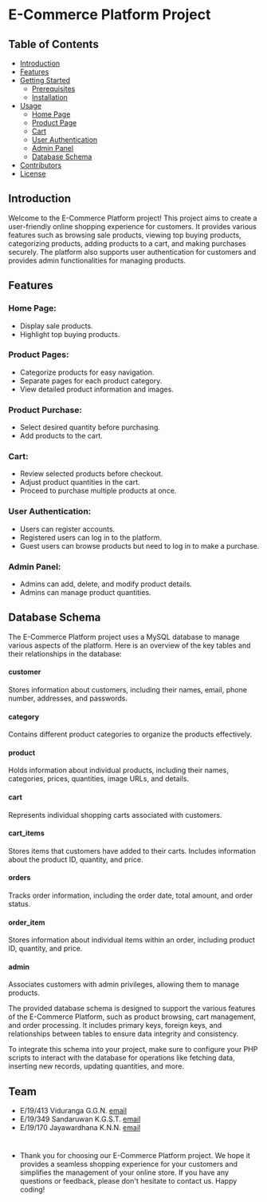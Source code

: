 
# E-Commerce Platform Project

## Table of Contents

- [Introduction](#introduction)
- [Features](#features)
- [Getting Started](#getting-started)
  - [Prerequisites](#prerequisites)
  - [Installation](#installation)
- [Usage](#usage)
  - [Home Page](#home-page)
  - [Product Page](#product-page)
  - [Cart](#cart)
  - [User Authentication](#user-authentication)
  - [Admin Panel](#admin-panel)
  - [Database Schema](#database-schema)
- [Contributors](#contributors)
- [License](#license)

## Introduction

Welcome to the E-Commerce Platform project! This project aims to create a user-friendly online shopping experience for customers. It provides various features such as browsing sale products, viewing top buying products, categorizing products, adding products to a cart, and making purchases securely. The platform also supports user authentication for customers and provides admin functionalities for managing products.

## Features

### Home Page:
- Display sale products.
- Highlight top buying products.

### Product Pages:

- Categorize products for easy navigation.
- Separate pages for each product category.
- View detailed product information and images.

### Product Purchase:

- Select desired quantity before purchasing.
- Add products to the cart.

### Cart:

- Review selected products before checkout.
- Adjust product quantities in the cart.
- Proceed to purchase multiple products at once.

### User Authentication:

- Users can register accounts.
- Registered users can log in to the platform.
- Guest users can browse products but need to log in to make a purchase.

### Admin Panel:

- Admins can add, delete, and modify product details.
- Admins can manage product quantities.

## Database Schema

The E-Commerce Platform project uses a MySQL database to manage various aspects of the platform. Here is an overview of the key tables and their relationships in the database:

#### customer

Stores information about customers, including their names, email, phone number, addresses, and passwords.

#### category

Contains different product categories to organize the products effectively.

#### product

Holds information about individual products, including their names, categories, prices, quantities, image URLs, and details.

#### cart

Represents individual shopping carts associated with customers.

#### cart_items

Stores items that customers have added to their carts. Includes information about the product ID, quantity, and price.

#### orders

Tracks order information, including the order date, total amount, and order status.

#### order_item

Stores information about individual items within an order, including product ID, quantity, and price.

#### admin

Associates customers with admin privileges, allowing them to manage products.

The provided database schema is designed to support the various features of the E-Commerce Platform, such as product browsing, cart management, and order processing. It includes primary keys, foreign keys, and relationships between tables to ensure data integrity and consistency.

To integrate this schema into your project, make sure to configure your PHP scripts to interact with the database for operations like fetching data, inserting new records, updating quantities, and more.

## Team

- E/19/413 Viduranga G.G.N. [email](#e19413@eng.pdn.ac.lk)
- E/19/349 Sandaruwan K.G.S.T. [email](#e19349@eng.pdn.ac.lk)
- E/19/170 Jayawardhana K.N.N. [email](#e19170@eng.pdn.ac.lk)

#
- Thank you for choosing our E-Commerce Platform project. We hope it provides a seamless shopping experience for your customers and simplifies the management of your online store. If you have any questions or feedback, please don't hesitate to contact us. Happy coding!




